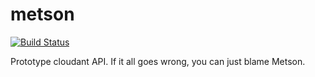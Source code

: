 metson
======

[![Build Status](https://travis-ci.org/evansde77/metson.svg?branch=develop)](https://travis-ci.org/evansde77/metson)

Prototype cloudant API. If it all goes wrong, you can just blame Metson.
